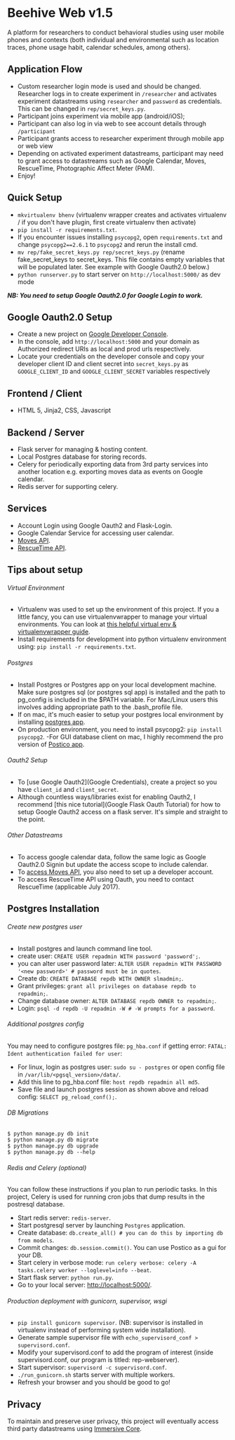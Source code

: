 # Beehive Web v1.5
A platform for researchers to conduct behavioral studies using user mobile phones and contexts (both individual and environmental such as location traces, phone usage habit, calendar schedules, among others).

## Application Flow
- Custom researcher login mode is used and should be changed. Researcher logs in to create experiment in `/researcher` and activates experiment datastreams using `researcher` and `password` as credentials. This can be changed in `rep/secret_keys.py`.
- Participant joins experiment via mobile app (android/iOS);
- Participant can also log in via web to see account details through `/participant`
- Participant grants access to researcher experiment through mobile app or web view
- Depending on activated experiment datastreams, participant may need to grant access to datastreams such as Google Calendar, Moves, RescueTime, Photographic Affect Meter (PAM).
- Enjoy!

## Quick Setup
- `mkvirtualenv bhenv` (virtualenv wrapper creates and activates virtualenv / if you don't have plugin, first create virtualenv then activate)
- `pip install -r requirements.txt`.
- If you encounter issues installing `psycopg2`, open `requirements.txt` and change `psycopg2==2.6.1` to `psycopg2` and rerun the install cmd.
- `mv rep/fake_secret_keys.py rep/secret_keys.py` (rename fake_secret_keys to secret_keys. This file contains empty variables that will be populated later. See example with Google Oauth2.0 below.)
- `python runserver.py` to start server on `http://localhost:5000/` as dev mode


***NB: You need to setup Google Oauth2.0 for Google Login to work.***

## Google Oauth2.0 Setup
- Create a new project on [Google Developer Console](https://console.developers.google.com/project/_/apiui/apis/library).
- In the console, add `http://localhost:5000` and your domain as Authorized redirect URIs as local and prod urls respectively.
- Locate your credentials on the developer console and copy your developer client ID and client secret into `secret_keys.py` as `GOOGLE_CLIENT_ID` and `GOOGLE_CLIENT_SECRET` variables respectively


## Frontend / Client
- HTML 5, Jinja2, CSS, Javascript

## Backend / Server
- Flask server for managing & hosting content.
- Local Postgres database for storing records.
- Celery for periodically exporting data from 3rd party services into another location e.g. exporting moves data as events on Google calendar.
- Redis server for supporting celery.

## Services
- Account Login using Google Oauth2 and Flask-Login.
- Google Calendar Service for accessing user calendar.
- [Moves API][Moves API].
- [RescueTime API][RescueTime API].

## Tips about setup
###### Virtual Environment
- Virtualenv was used to set up the environment of this project. If you a little fancy, you can use virtualenvwrapper to manage your virtual environments. You can look at [this helpful virtual env & virtualenvwrapper guide][Virtualenv Guide].
- Install requirements for development into python virtualenv environment using: `pip install -r requirements.txt`.

###### Postgres
- Install Postgres or Postgres app on your local development machine. Make sure postgres sql (or postgres sql app) is installed and the path to pg_config is included in the $PATH variable. For Mac/Linux users this involves adding appropriate path to the .bash_profile file.
- If on mac, it's much easier to setup your postgres local environment by installing [postgres app][postgres app link].
- On production environment, you need to install psycopg2: `pip install psycopg2`.
-For GUI database client on mac, I highly recommend the pro version of [Postico app](https://eggerapps.at/postico/).

###### Oauth2 Setup
- To [use Google Oauth2](Google Credentials), create a project so you have `client_id` and `client_secret`.  
- Although countless ways/libraries exist for enabling Oauth2, I recommend [this nice tutorial](Google Flask Oauth Tutorial) for how to setup Google Oauth2 access on a flask server. It's simple and straight to the point.

###### Other Datastreams
- To access google calendar data, follow the same logic as Google Oauth2.0 Signin but update the access scope to include calendar.
- To [access Moves API][Moves API], you also need to set up a developer account.
- To access RescueTime API using Oauth, you need to contact RescueTime (applicable July 2017).

## Postgres Installation
###### Create new postgres user
- Install postgres and launch command line tool.
- create user: `CREATE USER repadmin WITH password 'password';`.
- you can alter user password later: `ALTER USER repadmin WITH PASSWORD '<new password>' # password must be in quotes`.
- Create db: `CREATE DATABASE repdb WITH OWNER slmadmin;`.
- Grant privileges: `grant all privileges on database repdb to repadmin;`.
- Change database owner: `ALTER DATABASE repdb OWNER to repadmin;`.
- Login: `psql -d repdb -U repadmin -W # -W prompts for a password`.

###### Additional postgres config
You may need to configure postgres file: `pg_hba.conf` if getting error:
`FATAL: Ident authentication failed for user`:
- For linux, login as postgres user: `sudo su - postgres` or open config file in `/var/lib/<pgsql_version>/data/`.
- Add this line to pg_hba.conf file: `host repdb repadmin all md5`.
- Save file and launch postgres session as shown above and reload config: `SELECT pg_reload_conf();`.

###### DB Migrations
```
$ python manage.py db init
$ python manage.py db migrate
$ python manage.py db upgrade
$ python manage.py db --help
```

###### Redis and Celery (optional)
You can follow these instructions if you plan to run periodic tasks. In this project, Celery is used for running cron jobs that dump results in the postresql database.
- Start redis server: `redis-server`.
- Start postgresql server by launching `Postgres` application.
- Create database: `db.create_all() # you can do this by importing db from models`.
- Commit changes: `db.session.commit()`. You can use Postico as a gui for your DB.
- Start celery in verbose mode: `run celery verbose: celery -A tasks.celery worker --loglevel=info --beat`.
- Start flask server: `python run.py`.
- Go to your local server: [http://localhost:5000/](http://localhost:5000/).

###### Production deployment with gunicorn, supervisor, wsgi
- `pip install gunicorn supervisor`.
(NB: supervisor is installed in virtualenv instead of performing system wide installation).
- Generate sample supervisor file with `echo_supervisord_conf > supervisord.conf`.
- Modify your supervisord.conf to add the program of interest (inside supervisord.conf, our program is titled: rep-webserver).
- Start supervisor: `supervisord -c supervisord.conf`.
- `./run_gunicorn.sh` starts server with multiple workers.
- Refresh your browser and you should be good to go!

## Privacy
To maintain and preserve user privacy, this project will eventually access third party datastreams using [Immersive Core](https://github.com/cornelltech/immersive-core).

[Google Credentials]: [https://console.developers.google.com/apis/credentials?project=_]

[Google Flask Oauth Tutorial]: [https://developers.google.com/api-client-library/python/auth/web-app]

[Moves API]: [https://dev.moves-app.com/]

[RescueTime API]: [https://www.rescuetime.com/developers]

[Virtualenv Guide]: [http://docs.python-guide.org/en/latest/dev/virtualenvs/]

[postgres app link]: [http://postgresapp.com/]
